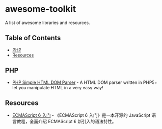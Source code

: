 # awesome-toolkit

A list of awesome libraries and resources.

## Table of Contents
- [PHP](#php)
- [Resources](#resources)
    
## PHP

* [PHP Simple HTML DOM Parser](http://simplehtmldom.sourceforge.net/) - A HTML DOM parser written in PHP5+ let you manipulate HTML in a very easy way!

## Resources

* [ECMAScript 6 入门](http://es6.ruanyifeng.com/) - 《ECMAScript 6 入门》是一本开源的 JavaScript 语言教程，全面介绍 ECMAScript 6 新引入的语法特性。
